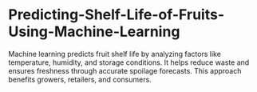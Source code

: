 # Predicting-Shelf-Life-of-Fruits-Using-Machine-Learning
Machine learning predicts fruit shelf life by analyzing factors like temperature, humidity, and storage conditions. It helps reduce waste and ensures freshness through accurate spoilage forecasts. This approach benefits growers, retailers, and consumers.
